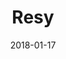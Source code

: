 ---
layout: site
title: "Resy"
date: 2018-01-17
categories: [food-drink]
version: 1.6.4
major: 1
minor: 6
patch: 4
slug: resy
link: https://resy.com/
submitter: lpolepeddi
permalink: /sites/:slug
---
